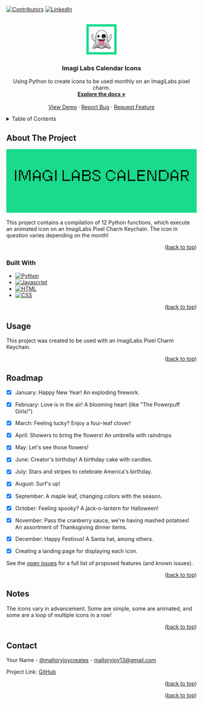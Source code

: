 <!-- Improved compatibility of back to top link: See: https://github.com/othneildrew/Best-README-Template/pull/73 -->
<a id="readme-top"></a>
<!--
*** Thanks for checking out the Best-README-Template. If you have a suggestion
*** that would make this better, please fork the repo and create a pull request
*** or simply open an issue with the tag "enhancement".
*** Don't forget to give the project a star!
*** Thanks again! Now go create something AMAZING! :D
-->



<!-- PROJECT SHIELDS -->
<!--
*** I'm using markdown "reference style" links for readability.
*** Reference links are enclosed in brackets [ ] instead of parentheses ( ).
*** See the bottom of this document for the declaration of the reference variables
*** for contributors-url, forks-url, etc. This is an optional, concise syntax you may use.
*** https://www.markdownguide.org/basic-syntax/#reference-style-links
-->
[![Contributors][contributors-shield]][contributors-url]
[![LinkedIn][linkedin-shield]][linkedin-url]



<!-- PROJECT LOGO -->
<br />
<div align="center">
  <a href="https://github.com/malloryjoy/imagiLabs">
    <img src="logo.png" alt="Logo" width="80" height="80">
  </a>

<h3 align="center">Imagi Labs Calendar Icons</h3>

  <p align="center">
    Using Python to create icons to be used monthly on an ImagiLabs pixel charm.
    <br />
    <a href="https://github.com/malloryjoy/imagiLabs"><strong>Explore the docs »</strong></a>
    <br />
    <br />
    <a href="https://github.com/malloryjoy/imagiLabs">View Demo</a>
    &middot;
    <a href="https://github.com/malloryjoy/imagiLabs/issues/new?labels=bug&template=bug-report---.md">Report Bug</a>
    &middot;
    <a href="https://github.com/malloryjoy/imagiLabs/issues/new?labels=enhancement&template=feature-request---.md">Request Feature</a>
  </p>
</div>



<!-- TABLE OF CONTENTS -->
<details>
  <summary>Table of Contents</summary>
  <ol>
    <li>
      <a href="#about-the-project">About The Project</a>
      <ul>
        <li><a href="#built-with">Built With</a></li>
      </ul>
    </li>
    <li>
      <a href="#getting-started">Getting Started</a>
    </li>
    <li><a href="#usage">Usage</a></li>
    <li><a href="#roadmap">Roadmap</a></li>
    <li><a href="#contributing">Contributing</a></li>
    <li><a href="#notes">Notes</a></li>
    <li><a href="#contact">Contact</a></li>
    <li><a href="#acknowledgments">Acknowledgments</a></li>
  </ol>
</details>



<!-- ABOUT THE PROJECT -->
## About The Project

[![Product Name Screen Shot][product-screenshot]](https://example.com)

This project contains a compilation of 12 Python functions, which execute an animated icon on an ImagiLabs Pixel Charm Keychain. The icon in question varies depending on the month! 

<p align="right">(<a href="#readme-top">back to top</a>)</p>



### Built With

* [![Python][Python.py]][Python-url]
* [![Javascript][Javascript.js]][Javascript-url]
* [![HTML][HTML.io]][html-url]
* [![CSS][CSS.io]][CSS-url]



<p align="right">(<a href="#readme-top">back to top</a>)</p>





<!-- USAGE EXAMPLES -->
## Usage

This project was created to be used with an ImagiLabs Pixel Charm Keychain. 


<p align="right">(<a href="#readme-top">back to top</a>)</p>



<!-- ROADMAP -->
## Roadmap

- [x] January: Happy New Year! An exploding firework.
- [x] February: Love is in the air! A blooming heart (like "The Powerpuff Girls!")
- [x] March: Feeling lucky? Enjoy a four-leaf clover! 
- [x] April: Showers to bring the flowers! An umbrella with raindrops 
- [x] May: Let's see those flowers! 
- [x] June: Creator's birthday! A birthday cake with candles.
- [x] July: Stars and stripes to celebrate America's birthday. 
- [x] August: Surf's up!
- [x] September: A maple leaf, changing colors with the season. 
- [x] October: Feeling spooky? A jack-o-lantern for Halloween!
- [x] November: Pass the cranberry sauce, we're having mashed potatoes! An assortment of Thanksgiving dinner items.
- [x] December: Happy Festivus! A Santa hat, among others.
- [x] Creating a landing page for displaying each icon. 
 


See the [open issues](https://github.com/github_username/repo_name/issues) for a full list of proposed features (and known issues).

<p align="right">(<a href="#readme-top">back to top</a>)</p>





<!-- NOTES -->
## Notes

The icons vary in advancement. Some are simple, some are animated, and some are a loop of multiple icons in a row!

<p align="right">(<a href="#readme-top">back to top</a>)</p>



<!-- CONTACT -->
## Contact

Your Name - [@malloryjoycreates](https://instagram.com/malloryjoycreates) - malloryjoy13@gmail.com

Project Link: [GitHub](https://github.com/malloryjoy/imagiLabs)

<p align="right">(<a href="#readme-top">back to top</a>)</p>





<p align="right">(<a href="#readme-top">back to top</a>)</p>



<!-- MARKDOWN LINKS & IMAGES -->
<!-- https://www.markdownguide.org/basic-syntax/#reference-style-links -->
[contributors-shield]: https://img.shields.io/github/contributors/malloryjoy/charcuterie.svg?style=for-the-badge
[contributors-url]: https://github.com/malloryjoy
[forks-shield]: https://img.shields.io/github/forks/github_username/repo_name.svg?style=for-the-badge
[forks-url]: https://github.com/github_username/repo_name/network/members
[stars-shield]: https://img.shields.io/github/stars/github_username/repo_name.svg?style=for-the-badge
[stars-url]: https://github.com/github_username/repo_name/stargazers
[issues-shield]: https://img.shields.io/github/issues/github_username/repo_name.svg?style=for-the-badge
[issues-url]: https://github.com/github_username/repo_name/issues
[license-shield]: https://img.shields.io/github/license/github_username/repo_name.svg?style=for-the-badge
[license-url]: https://github.com/github_username/repo_name/blob/master/LICENSE.txt
[linkedin-shield]: https://img.shields.io/badge/-LinkedIn-black.svg?style=for-the-badge&logo=linkedin&colorB=555
[linkedin-url]: https://www.linkedin.com/in/malloryjoy/
[product-screenshot]: screenshot.png
[Python.py]: https://img.shields.io/badge/Python-ff00f7?style=for-the-badge&logo=python&logoColor=white
[Python-url]: https://www.python.org/
[Javascript.js]: https://img.shields.io/badge/Javascript-4501fe?style=for-the-badge&logo=javascript&logoColor=white
[Javascript-url]: https://developer.mozilla.org/en-US/docs/Web/JavaScript
[HTML.io]: https://img.shields.io/badge/HTML5-ff00f7?style=for-the-badge&logo=html5&logoColor=white
[HTML-url]: https://developer.mozilla.org/en-US/docs/Web/HTML
[CSS.io]: https://img.shields.io/badge/Tailwind_CSS-4501fe?style=for-the-badge&logo=tailwindcss&logoColor=white
[CSS-url]: https://tailwindcss.com/docs/installation/tailwind-cli

